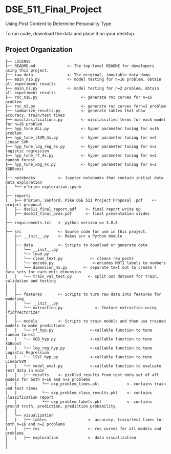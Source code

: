DSE_511_Final_Project
==============================

Using Post Content to Determine Personality Type

To run code, download the data and place it on your desktop.

Project Organization
------------

    ├── LICENSE
    ├── README.md              <- The top-level README for developers using this project.
    ├── raw data 	           <- The original, immutable data dump.
    ├── main_n16.py            <- model testing for n=16 problem, obtain all experiment results 
    ├── main_n2.py             <- model testing for n=2 problem, obtain all experiment results 
    ├── roc_n16.py                   <- generate roc curves for n=16 problem
    ├── roc_n2.py                    <- generate roc curves forn=2 problem
    ├── summarize_results.py         <- generate tables that show accuracy, train/test times
    ├── misclassifications.py        <- misclassified terms for each model for n=16 problem
    ├── hyp_tune_ALL.py            	 <- hyper parameter tuning for n=16 problem   
    ├── hyp_tune_lSVM_4x.py          <- hyper parameter tuning for n=2 Linear SVM 
    ├── hyp_tune_log_reg_4x.py       <- hyper parameter tuning for n=2 logistic regression
    ├── hyp_tune_rf_4x.py            <- hyper parameter tuning for n=2 random forest
    ├── hyp_tune_xbg_4x.py           <- hyper parameter tuning for n=2 XGBBoost
    │
    ├── notebooks          <- Jupyter notebooks that contain initial data data exploration
    │   └── o'brien exploration.ipynb    
    │
    ├── reports            
    │   ├── O'Brien, Sanford, Pike DSE 511 Project Proposal .pdf    <- project proposal
    │   ├── dse511_final_report.pdf    <- final report write up
    │   ├── dse511_final_prez.pdf      <- final presentation slides   
    │
    ├── requirements.txt   <- python version == 3.8.8
    │
    ├── src                <- Source code for use in this project.
    │   ├── __init__.py    <- Makes src a Python module
    │   │
    │   ├── data           <- Scripts to download or generate data
    │   │   └── __init__.py
    │   │   └── load.py
    │   │   └── clean_text.py            <- cleans raw posts
    │   │   └── encode.py                 <-encodes MBTI labels to numbers
    │   │   └── dimension_4x.py       <- separate text out to create 4 data sets for each mbti dimension
    │   │   └── train_val_test.py       <- split out dataset for train, validation and testing 
    │   │   
    │   │
    │   ├── features       <- Scripts to turn raw data into features for modeling
    │   │   └── __init__.py    
    │   │   └── extraction.py              <- feature extraction using TfidfVectorizer
    │   │
    │   ├── models         <- Scripts to train models and then use trained models to make predictions   
    │   │   └── rf_hyp.py                <-callable function to tune random forest
    │   │   └── XGB_hyp.py               <-callable function to tune XGBoost
    │   │   └── log_reg_hyp.py           <-callable function to tune Logistic Regression 
    │   │   └── lSVC_hyp.py              <-callable function to tune LinearSVM
    │   │   └── model_eval.py            <-callable function to evaluate test data in main 
    │   │   ├── results    <- pickled results from test data set of all models for both n=16 and n=2 problems     
    │   │   		└── exp_problem_times.pkl            <- contains train and test times 
    │   │   		└── exp_problem_class_results.pkl    <- contains classification report 
    │   │   		└── exp_problem_labels.pkl           <- contains ground truth, prediction, prediction probability   
    │   │
    │   └── visualization  
    │   │   ├── tables                  <- accuracy, train/test times for both n=16 and n=2 problems     
    │   │   ├── roc                     <- roc curves for all models and problems
    │   │   ├── exploration             <- data visualization 
    │       
    │
